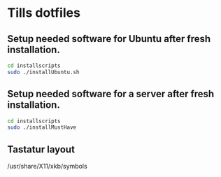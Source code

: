# Tills dotfiles
## Setup needed software for Ubuntu after fresh installation.
~~~bash
cd installscripts
sudo ./installUbuntu.sh
~~~

## Setup needed software for a server after fresh installation.
~~~bash
cd installscripts
sudo ./installMustHave
~~~


## Tastatur layout
/usr/share/X11/xkb/symbols
